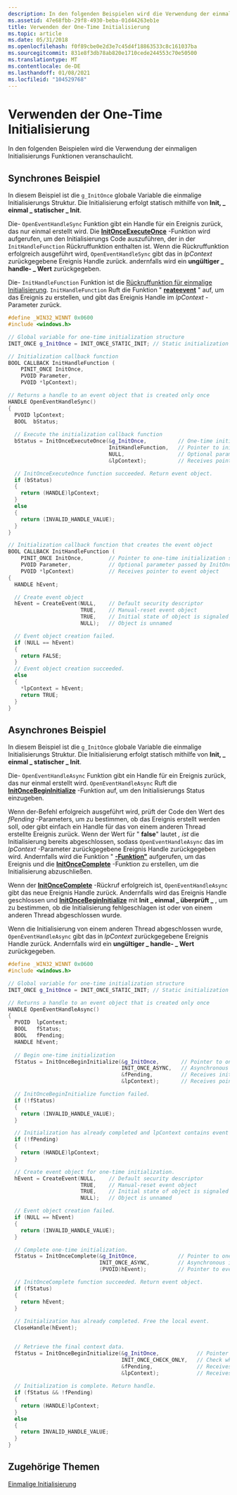 ```yaml
---
description: In den folgenden Beispielen wird die Verwendung der einmaligen Initialisierungs Funktionen veranschaulicht.
ms.assetid: 47e68fbb-29f8-4930-beba-01d44263eb1e
title: Verwenden der One-Time Initialisierung
ms.topic: article
ms.date: 05/31/2018
ms.openlocfilehash: f0f89cbe0e2d3e7c45d4f18863533c8c161037ba
ms.sourcegitcommit: 831e8f3db78ab820e1710cede244553c70e50500
ms.translationtype: MT
ms.contentlocale: de-DE
ms.lasthandoff: 01/08/2021
ms.locfileid: "104529768"
---
```

# <a name="using-one-time-initialization"></a>Verwenden der One-Time Initialisierung

In den folgenden Beispielen wird die Verwendung der einmaligen Initialisierungs Funktionen veranschaulicht.

## <a name="synchronous-example"></a>Synchrones Beispiel

In diesem Beispiel ist die `g_InitOnce` globale Variable die einmalige Initialisierungs Struktur. Die Initialisierung erfolgt statisch mithilfe von **Init, \_ einmal \_ statischer \_ Init**.

Die- `OpenEventHandleSync` Funktion gibt ein Handle für ein Ereignis zurück, das nur einmal erstellt wird. Die [**InitOnceExecuteOnce**](/windows/win32/api/synchapi/nf-synchapi-initonceexecuteonce) -Funktion wird aufgerufen, um den Initialisierungs Code auszuführen, der in der `InitHandleFunction` Rückruffunktion enthalten ist. Wenn die Rückruffunktion erfolgreich ausgeführt wird, `OpenEventHandleSync` gibt das in *lpContext* zurückgegebene Ereignis Handle zurück. andernfalls wird ein **ungültiger \_ handle- \_ Wert** zurückgegeben.

Die- `InitHandleFunction` Funktion ist die [Rückruffunktion für einmalige Initialisierung](/windows/win32/api/synchapi/nc-synchapi-pinit_once_fn). `InitHandleFunction` Ruft die Funktion " [**reateevent**](/windows/win32/api/synchapi/nf-synchapi-createeventa) " auf, um das Ereignis zu erstellen, und gibt das Ereignis Handle im *lpContext* -Parameter zurück.


```C++
#define _WIN32_WINNT 0x0600
#include <windows.h>

// Global variable for one-time initialization structure
INIT_ONCE g_InitOnce = INIT_ONCE_STATIC_INIT; // Static initialization

// Initialization callback function 
BOOL CALLBACK InitHandleFunction (
    PINIT_ONCE InitOnce,        
    PVOID Parameter,            
    PVOID *lpContext);           

// Returns a handle to an event object that is created only once
HANDLE OpenEventHandleSync()
{
  PVOID lpContext;
  BOOL  bStatus;
  
  // Execute the initialization callback function 
  bStatus = InitOnceExecuteOnce(&g_InitOnce,          // One-time initialization structure
                                InitHandleFunction,   // Pointer to initialization callback function
                                NULL,                 // Optional parameter to callback function (not used)
                                &lpContext);          // Receives pointer to event object stored in g_InitOnce

  // InitOnceExecuteOnce function succeeded. Return event object.
  if (bStatus)
  {
    return (HANDLE)lpContext;
  }
  else
  {
    return (INVALID_HANDLE_VALUE);
  }
}

// Initialization callback function that creates the event object 
BOOL CALLBACK InitHandleFunction (
    PINIT_ONCE InitOnce,        // Pointer to one-time initialization structure        
    PVOID Parameter,            // Optional parameter passed by InitOnceExecuteOnce            
    PVOID *lpContext)           // Receives pointer to event object           
{
  HANDLE hEvent;

  // Create event object
  hEvent = CreateEvent(NULL,    // Default security descriptor
                       TRUE,    // Manual-reset event object
                       TRUE,    // Initial state of object is signaled 
                       NULL);   // Object is unnamed

  // Event object creation failed.
  if (NULL == hEvent)
  {
    return FALSE;
  }
  // Event object creation succeeded.
  else
  {
    *lpContext = hEvent;
    return TRUE;
  }
}
```



## <a name="asynchronous-example"></a>Asynchrones Beispiel

In diesem Beispiel ist die `g_InitOnce` globale Variable die einmalige Initialisierungs Struktur. Die Initialisierung erfolgt statisch mithilfe von **Init, \_ einmal \_ statischer \_ Init**.

Die- `OpenEventHandleAsync` Funktion gibt ein Handle für ein Ereignis zurück, das nur einmal erstellt wird. `OpenEventHandleAsync` Ruft die [**InitOnceBeginInitialize**](/windows/win32/api/synchapi/nf-synchapi-initoncebegininitialize) -Funktion auf, um den Initialisierungs Status einzugeben.

Wenn der-Befehl erfolgreich ausgeführt wird, prüft der Code den Wert des *fPending* -Parameters, um zu bestimmen, ob das Ereignis erstellt werden soll, oder gibt einfach ein Handle für das von einem anderen Thread erstellte Ereignis zurück. Wenn der Wert für " **false**" lautet *, ist* die Initialisierung bereits abgeschlossen, sodass `OpenEventHandleAsync` das im *lpContext* -Parameter zurückgegebene Ereignis Handle zurückgegeben wird. Andernfalls wird die Funktion " [**-Funktion"**](/windows/win32/api/synchapi/nf-synchapi-createeventa) aufgerufen, um das Ereignis und die [**InitOnceComplete**](/windows/win32/api/synchapi/nf-synchapi-initoncecomplete) -Funktion zu erstellen, um die Initialisierung abzuschließen.

Wenn der [**InitOnceComplete**](/windows/win32/api/synchapi/nf-synchapi-initoncecomplete) -Rückruf erfolgreich ist, `OpenEventHandleAsync` gibt das neue Ereignis Handle zurück. Andernfalls wird das Ereignis Handle geschlossen und [**InitOnceBeginInitialize**](/windows/win32/api/synchapi/nf-synchapi-initoncebegininitialize) mit **Init \_ einmal \_ überprüft \_** , um zu bestimmen, ob die Initialisierung fehlgeschlagen ist oder von einem anderen Thread abgeschlossen wurde.

Wenn die Initialisierung von einem anderen Thread abgeschlossen wurde, `OpenEventHandleAsync` gibt das in *lpContext* zurückgegebene Ereignis Handle zurück. Andernfalls wird ein **ungültiger \_ handle- \_ Wert** zurückgegeben.


```C++
#define _WIN32_WINNT 0x0600
#include <windows.h>

// Global variable for one-time initialization structure
INIT_ONCE g_InitOnce = INIT_ONCE_STATIC_INIT; // Static initialization

// Returns a handle to an event object that is created only once
HANDLE OpenEventHandleAsync()
{
  PVOID  lpContext;
  BOOL   fStatus;
  BOOL   fPending;
  HANDLE hEvent;
  
  // Begin one-time initialization
  fStatus = InitOnceBeginInitialize(&g_InitOnce,       // Pointer to one-time initialization structure
                                    INIT_ONCE_ASYNC,   // Asynchronous one-time initialization
                                    &fPending,         // Receives initialization status
                                    &lpContext);       // Receives pointer to data in g_InitOnce  

  // InitOnceBeginInitialize function failed.
  if (!fStatus)
  {
    return (INVALID_HANDLE_VALUE);
  }

  // Initialization has already completed and lpContext contains event object.
  if (!fPending)
  {
    return (HANDLE)lpContext;
  }

  // Create event object for one-time initialization.
  hEvent = CreateEvent(NULL,    // Default security descriptor
                       TRUE,    // Manual-reset event object
                       TRUE,    // Initial state of object is signaled 
                       NULL);   // Object is unnamed

  // Event object creation failed.
  if (NULL == hEvent)
  {
    return (INVALID_HANDLE_VALUE);
  }

  // Complete one-time initialization.
  fStatus = InitOnceComplete(&g_InitOnce,             // Pointer to one-time initialization structure
                             INIT_ONCE_ASYNC,         // Asynchronous initialization
                             (PVOID)hEvent);          // Pointer to event object to be stored in g_InitOnce

  // InitOnceComplete function succeeded. Return event object.
  if (fStatus)
  {
    return hEvent;
  }
  
  // Initialization has already completed. Free the local event.
  CloseHandle(hEvent);


  // Retrieve the final context data.
  fStatus = InitOnceBeginInitialize(&g_InitOnce,            // Pointer to one-time initialization structure
                                    INIT_ONCE_CHECK_ONLY,   // Check whether initialization is complete
                                    &fPending,              // Receives initialization status
                                    &lpContext);            // Receives pointer to event object in g_InitOnce
  
  // Initialization is complete. Return handle.
  if (fStatus && !fPending)
  {
    return (HANDLE)lpContext;
  }
  else
  {
    return INVALID_HANDLE_VALUE;
  }
}
```



## <a name="related-topics"></a>Zugehörige Themen

<dl> <dt>

[Einmalige Initialisierung](one-time-initialization.md)
</dt> </dl>

 

 
